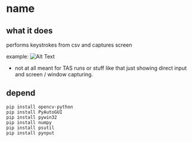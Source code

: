 # name

## what it does
performs keystrokes from csv and captures screen

example:
![Alt Text](https://github.com/Michael-Strohmeier/yes/blob/main/out.gif)

* not at all meant for TAS runs or stuff like that just showing direct input and screen / window capturing.

## depend
```
pip install opencv-python
pip install PyAutoGUI
pip install pywin32
pip install numpy
pip install psutil
pip install pynput
```
